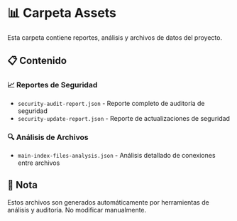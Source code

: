 # 📊 Carpeta Assets

Esta carpeta contiene reportes, análisis y archivos de datos del proyecto.

## 📋 Contenido

### 📈 Reportes de Seguridad
- `security-audit-report.json` - Reporte completo de auditoría de seguridad
- `security-update-report.json` - Reporte de actualizaciones de seguridad

### 🔍 Análisis de Archivos
- `main-index-files-analysis.json` - Análisis detallado de conexiones entre archivos

## 📝 Nota

Estos archivos son generados automáticamente por herramientas de análisis y auditoría. No modificar manualmente.

